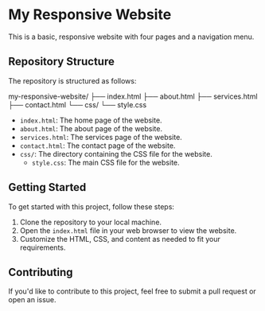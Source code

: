 # My Responsive Website

This is a basic, responsive website with four pages and a navigation menu.

## Repository Structure

The repository is structured as follows:

my-responsive-website/
├── index.html
├── about.html
├── services.html
├── contact.html
└── css/
└── style.css

- `index.html`: The home page of the website.
- `about.html`: The about page of the website.
- `services.html`: The services page of the website.
- `contact.html`: The contact page of the website.
- `css/`: The directory containing the CSS file for the website.
  - `style.css`: The main CSS file for the website.

## Getting Started

To get started with this project, follow these steps:

1. Clone the repository to your local machine.
2. Open the `index.html` file in your web browser to view the website.
3. Customize the HTML, CSS, and content as needed to fit your requirements.

## Contributing

If you'd like to contribute to this project, feel free to submit a pull request or open an issue.
